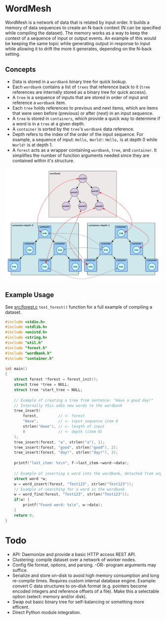 # WordMesh

WordMesh is a network of data that is related by input order. It builds a
memory of data sequences to create an N-back context (N can be specified while
compiling the dataset). The memory works as a way to keep the context of a
sequence of input or output events. An example of this would be keeping the
same topic while generating output in response to input while allowing it to
drift the more it generates, depending on the N-back setting.

## Concepts
* Data is stored in a `wordbank` binary tree for quick lookup.
* Each `wordbank` contains a list of `trees` that reference back to it
(`tree` references are internally stored as a binary tree for quick access).
* A `tree` is a sequence of inputs that are stored in order of input and
reference a `wordbank` item.
* Each `tree` holds references to previous and next items, which are items that
were seen before (previous) or after (next) in an input sequence.
* A `tree` is stored in `containers`, which provide a quick way to determine if a
word is in a `tree` at a given depth.
* A `container` is sorted by the `tree`'s `wordbank` data reference.
* Depth refers to the index of the order of the input sequence. For example, a
sequence of input: `Hello,` `World!`: `Hello,` is at depth 0 while `World!` is
at depth 1.
* A `forest` acts as a wrapper containing `wordbank`, `tree`, and `container`.
It simplifies the number of function arguments needed since they are contained
within it's structure.


![test](/doc/chart0.png)

## Example Usage

See [src/forest.c](/src/forest.c#L220) `test_forest()` function for a full example of compiling
a dataset.

```C
#include <stdio.h>
#include <stdlib.h>
#include <unistd.h>
#include <string.h>
#include "util.h"
#include "forest.h"
#include "wordbank.h"
#include "container.h"

int main()
{
    struct forest *forest = forest_init();
    struct tree *tree = NULL;
    struct tree *start_tree = NULL;

    // Example of creating a tree from sentence: "Have a good day!"
    // Internally this adds new words to the wordbank
    tree_insert(
        forest,         // <- forest
        "Have",         // <- input sequence item 0
        strlen("Have"), // <- length of input
        0               // <- depth (item 0)
    );
    tree_insert(forest, "a", strlen("a"), 1);
    tree_insert(forest, "good", strlen("good"), 2);
    tree_insert(forest, "day!", strlen("day!"), 3);

    printf("last_item: %s\n", f->last_item->word->data);

    // Example of inserting a word into the wordbank, detached from any tree
    struct word *w;
    w = word_insert(forest, "Test123", strlen("Test123"));
    // Example of searching for a word in the wordbank
    w = word_find(forest, "Test123", strlen("Test123"));
    if(w) {
        printf("Found word: %s\n", w->data);
    }
    return 0;
}

```


# Todo

* API: Daemonize and provide a basic HTTP access REST API.
* Clustering: compile dataset over a network of worker nodes.
* Config file format, options, and parsing. -OR- program arguments may suffice.
* Serialize and store on-disk to avoid high memory consumption and long
re-compile times. Requires custom internal database engine. Example: convert C
data structures to on-disk format (e.g. pointers become encoded integers and
reference offsets of a file). Make this a selectable option (select: memory
and/or disk).
* Swap out basic binary tree for self-balancing or something more efficent.
* Direct Python module integration.


